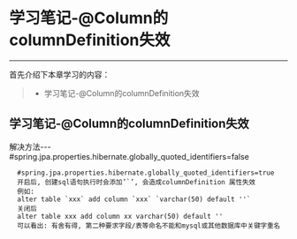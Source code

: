 # 学习笔记-@Column的columnDefinition失效
 
------

首先介绍下本章学习的内容：
 
> * 学习笔记-@Column的columnDefinition失效

## 学习笔记-@Column的columnDefinition失效
解决方法---#spring.jpa.properties.hibernate.globally_quoted_identifiers=false
```seq
  #spring.jpa.properties.hibernate.globally_quoted_identifiers=true
  开启后, 创建sql语句执行时会添加’`’, 会造成columnDefinition 属性失效
  例如:
  alter table `xxx` add column `xxx` `varchar(50) default ''`
  关闭后
  alter table xxx add column xx varchar(50) default ''
  可以看出: 有舍有得, 第二种要求字段/表等命名不能和mysql或其他数据库中关键字重名
```

